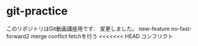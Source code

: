 # git-practice
このリポジトリはGit動画講座用です．
変更しました。
new-feature
no-fast-forward2
merge conflict
fetchを行う
<<<<<<< HEAD
コンフリクト


